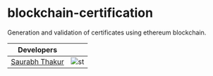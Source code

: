 # blockchain-certification
 Generation and validation of certificates using ethereum blockchain.

| Developers                                             |                                                               |
| ------------------------------------------------------ | ------------------------------------------------------------- |
| [Saurabh Thakur](https://github.com/mkjodhani) | ![st](https://avatars0.githubusercontent.com/u/47267142?s=50) |

